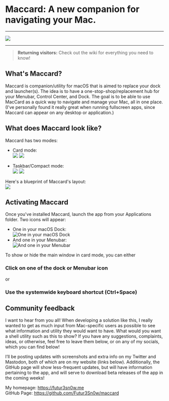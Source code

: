 # Maccard: A new companion for navigating your Mac.
***
![](https://imgur.com/uzUVcE9.png) 
***
> **Returning visitors:** Check out the wiki for everything you need to know!

## What's Maccard?
Maccard is companion/utility for macOS that is aimed to replace your dock and launcher(s). The idea is to have a one-stop-shop/replacement hub for your Menubar, Control Center, and Dock. The goal is to be able to use MacCard as a quick way to navigate and manage your Mac, all in one place. (I’ve personally found it really great when running fullscreen apps, since Maccard can appear on any desktop or application.)      

## What does Maccard look like?
Maccard has two modes:
- Card mode:  
 ![](https://i.imgur.com/8ptmTk6.png)
 ![](https://i.imgur.com/Nidehr0.png)  
 
- Taskbar/Compact mode:  
 ![](https://i.imgur.com/pBQirdC.png)
 ![](https://i.imgur.com/vPyNBhG.png)  
 
Here's a blueprint of Maccard's layout:   
![](https://i.imgur.com/nm8xREt.png)

## Activating Maccard
Once you've installed Maccard, launch the app from your Applications folder. Two icons will appear:   
- One in your macOS Dock:  
![One in your macOS Dock](https://i.imgur.com/7abIm9U.png)
- And one in your Menubar:  
![And one in your Menubar](https://i.imgur.com/7M8IZ3k.png)  

To show or hide the main window in card mode, you can either  
### Click on one of the dock or Menubar icon
or 
### Use the systemwide keyboard shortcut (Ctrl+Space)

## Community feedback
I want to hear from you all! When developing a solution like this, I really wanted to get as much input from Mac-specific users as possible to see what information and utility they would want to have. What would you want a shell utility such as this to show? If you have any suggestions, complaints, ideas, or otherwise, feel free to leave them below, or on any of my socials, which you can find below!

I’ll be posting updates with screenshots and extra info on my Twitter and Mastodon, both of which are on my website (links below). Additionally, the GitHub page will show less-frequent updates, but will have information pertaining to the app, and will serve to download beta releases of the app in the coming weeks!

My homepage: https://futur3sn0w.me  
GitHub Page: https://github.com/Futur3Sn0w/maccard
